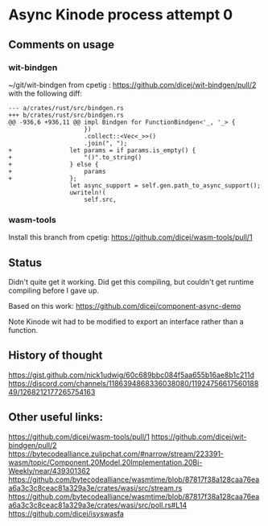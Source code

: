 # Async Kinode process attempt 0

## Comments on usage

### wit-bindgen

~/git/wit-bindgen from cpetig :
https://github.com/dicej/wit-bindgen/pull/2
with the following diff:
```
--- a/crates/rust/src/bindgen.rs
+++ b/crates/rust/src/bindgen.rs
@@ -936,6 +936,11 @@ impl Bindgen for FunctionBindgen<'_, '_> {
                     })
                     .collect::<Vec<_>>()
                     .join(", ");
+                let params = if params.is_empty() {
+                    "()".to_string()
+                } else {
+                    params
+                };
                 let async_support = self.gen.path_to_async_support();
                 uwriteln!(
                     self.src,
```

### wasm-tools

Install this branch from cpetig:
https://github.com/dicej/wasm-tools/pull/1

## Status

Didn't quite get it working.
Did get this compiling, but couldn't get runtime compiling before I gave up.

Based on this work:
https://github.com/dicej/component-async-demo

Note Kinode wit had to be modified to export an interface rather than a function.

## History of thought

https://gist.github.com/nick1udwig/60c689bbc084f5aa655b16ae8b1c211d
https://discord.com/channels/1186394868336038080/1192475661756018849/1268212177265754163

## Other useful links:

https://github.com/dicej/wasm-tools/pull/1
https://github.com/dicej/wit-bindgen/pull/2
https://bytecodealliance.zulipchat.com/#narrow/stream/223391-wasm/topic/Component.20Model.20Implementation.20Bi-Weekly/near/439301362
https://github.com/bytecodealliance/wasmtime/blob/87817f38a128caa76eaa6a3c3c8ceac81a329a3e/crates/wasi/src/stream.rs
https://github.com/bytecodealliance/wasmtime/blob/87817f38a128caa76eaa6a3c3c8ceac81a329a3e/crates/wasi/src/poll.rs#L14
https://github.com/dicej/isyswasfa
